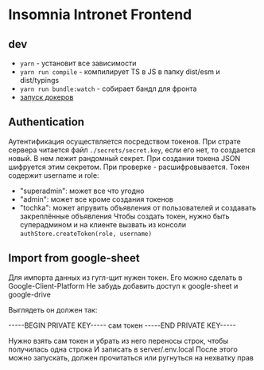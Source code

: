 # Insomnia Intronet Frontend

## dev

* `yarn` - установит все зависимости
* `yarn run compile` - компилирует TS в JS в папку dist/esm и dist/typings
* `yarn run bundle:watch` - собирает бандл для фронта
* [запуск докеров](./.deploy/local/readme.md)


## Authentication

Аутентификация осуществляется посредством токенов. При страте сервера читается файл `./secrets/secret.key`, если его нет, то создается новый.
В нем лежит рандомный секрет. При создании токена JSON шифруется этим секретом. При проверке - расшифровывается.
Токен содержит username и role: 
* "superadmin": может все что угодно
* "admin": может все кроме создания токенов
* "tochka": может апрувить объявления от пользователей и создавать закреплённые объявления
Чтобы создать токен, нужно быть суперадмином и на клиенте вызвать из консоли `authStore.createToken(role, username)` 

## Import from google-sheet

Для импорта данных из гугл-щит нужен токен. Его можно сделать в Google-Client-Platform
Не забудь добавить доступ к google-sheet и google-drive

Выглядеть он должен так:

-----BEGIN PRIVATE KEY-----
сам токен
-----END PRIVATE KEY-----

Нужно взять сам токен и убрать из него переносы строк, чтобы получилась одна строка
И записать в server/.env.local
После этого можно запускать, должен прочитаться или ругнуться на нехватку прав
